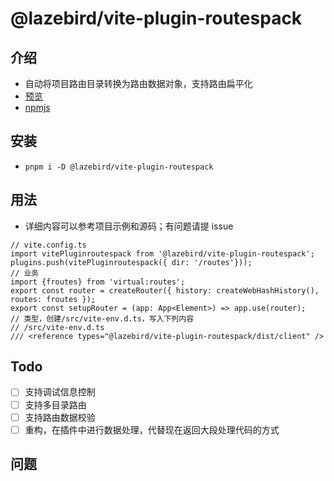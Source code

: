 # @lazebird/vite-plugin-routespack

## 介绍

- 自动将项目路由目录转换为路由数据对象，支持路由扁平化
- <a href="https://lazebird.github.io/vite-plugin-routespack/" target="_blank">预览</a>
- <a href="https://www.npmjs.com/package/@lazebird/vite-plugin-routespack" target="_blank">npmjs</a>

## 安装

- `pnpm i -D @lazebird/vite-plugin-routespack`

## 用法

- 详细内容可以参考项目示例和源码；有问题请提 issue

```
// vite.config.ts
import vitePluginroutespack from '@lazebird/vite-plugin-routespack';
plugins.push(vitePluginroutespack({ dir: '/routes'}));
// 业务
import {froutes} from 'virtual:routes';
export const router = createRouter({ history: createWebHashHistory(), routes: froutes });
export const setupRouter = (app: App<Element>) => app.use(router);
// 类型，创建/src/vite-env.d.ts，写入下列内容
// /src/vite-env.d.ts
/// <reference types="@lazebird/vite-plugin-routespack/dist/client" />
```

## Todo

- [ ] 支持调试信息控制
- [ ] 支持多目录路由
- [ ] 支持路由数据校验
- [ ] 重构，在插件中进行数据处理，代替现在返回大段处理代码的方式

## 问题

